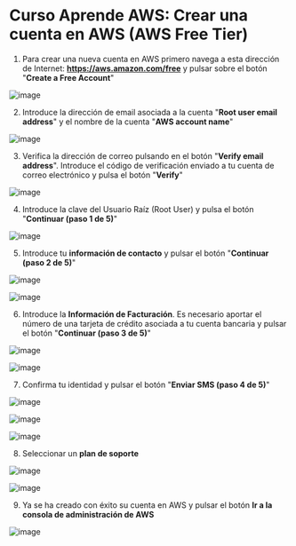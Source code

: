 # Curso Aprende AWS: Crear una cuenta en AWS (AWS Free Tier)

1. Para crear una nueva cuenta en AWS primero navega a esta dirección de Internet: **https://aws.amazon.com/free** y pulsar sobre el botón "**Create a Free Account**"

![image](https://github.com/user-attachments/assets/f12ea633-4bc0-4bc0-b2da-6dfe44fc0cca)

2. Introduce la dirección de email asociada a la cuenta "**Root user email address**" y el nombre de la cuenta "**AWS account name**" 

![image](https://github.com/user-attachments/assets/3c11dcf7-01a2-47fb-a89d-422ca2495f63)

3. Verifica la dirección de correo pulsando en el botón "**Verify email address**". Introduce el código de verificación enviado a tu cuenta de correo electrónico y pulsa el botón "**Verify**"

![image](https://github.com/user-attachments/assets/5f9cf5aa-6151-42ac-b909-46f7fbec8667)

4. Introduce la clave del Usuario Raíz (Root User) y pulsa el botón "**Continuar (paso 1 de 5)**"

![image](https://github.com/user-attachments/assets/1cc7b9f9-7d69-43cf-8695-f6cbe83c8e8b)

5. Introduce tu **información de contacto** y pulsar el botón "**Continuar (paso 2 de 5)**"

![image](https://github.com/user-attachments/assets/baf387c7-c7c6-43d1-8652-bb6c8eeda728)

![image](https://github.com/user-attachments/assets/3142b80a-f4fa-4133-bc96-c974040b6a0b)

6. Introduce la **Información de Facturación**. Es necesario aportar el número de una tarjeta de crédito asociada a tu cuenta bancaria y pulsar el botón "**Continuar (paso 3 de 5)**"

![image](https://github.com/user-attachments/assets/32ade17c-8fd9-4a6a-9d33-e19230c9aa18)

![image](https://github.com/user-attachments/assets/d481772c-064b-4176-8daf-b19f6993d254)

7. Confirma tu identidad y pulsar el botón "**Enviar SMS (paso 4 de 5)**"

![image](https://github.com/user-attachments/assets/e2a26a13-4a63-4b49-9ffb-b9e99b407a52)

![image](https://github.com/user-attachments/assets/ff369372-6dfd-4ac7-ab67-915107b788a0)

![image](https://github.com/user-attachments/assets/9c7df84f-44cb-4f22-be90-c268f5eac9c0)

8. Seleccionar un **plan de soporte**

![image](https://github.com/user-attachments/assets/0f55452c-fa62-4108-861e-be5147d03fb4)

![image](https://github.com/user-attachments/assets/832db762-1561-4ad8-9487-c92821bcd440)

9. Ya se ha creado con éxito su cuenta en AWS y pulsar el botón **Ir a la consola de administración de AWS**

![image](https://github.com/user-attachments/assets/a4cf21dc-65ed-43d7-be9a-3a50cbe8d1ee)



